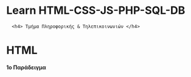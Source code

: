 <html>
<body>
<h1> Learn HTML-CSS-JS-PHP-SQL-DB</h1>
  
      <h4> Τμήμα Πληροφορικής & Τηλεπικοινωνιών </h4>

<h1> HTML </h1>
<h4> 1ο Παράδειγμα </h4>
</body>
</html>
